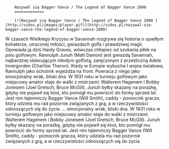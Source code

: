 
        Nazywał się Bagger Vance / The Legend of Bagger Vance 2000 
        =============
        
        [![Nazywał się Bagger Vance / The Legend of Bagger Vance 2000 ](http://vidos.pl/images/player.gif)](http://vidos.pl/nazywal-sie-bagger-vance-the-legend-of-bagger-vance-2000)
        
        
 W czasach Wielkiego Kryzysu w Savannah rozgrywa się historia o upadłym bohaterze, utraconej miłości, gwiazdach golfa i prawdziwej magii. Opowiada ją dziś Hardy Graves, wówczas chłopiec od szukania piłek na polu golfowym. Rannulph Junuh (Matt Damon) jest gwiazdą Savannah, najbardziej obiecującym młodym golfistą, zaręczonym z prześliczną Adele Invergorden (Charlize Theron). Kiedy w Europie wybucha I wojna światowa, Rannulph jako ochotnik wyjeżdża na front. Powraca z niego jako emocjonalny wrak, bliski dna. W 1931 roku w turnieju golfowym jako miejscowy amator staje do walki z mistrzami: Walterem Hagenem i Bobby Jonesem (Joel Gretsch, Bruce McGill). Junuh byłby skazany na porażkę, gdyby nie pojawił się ktoś, kto pomógł mu powrócić do formy sprzed lat. Jest nim tajemniczy Bagger Vance (Will Smith), caddy - pomocnik gracza, który udziela mu rad pozornie związanych z grą, a w rzeczywistości odnoszących się do życia.  ... emocjonalny wrak, bliski dna. W 1931 roku w turnieju golfowym jako miejscowy amator staje do walki z mistrzami: Walterem Hagenem i Bobby Jonesem (Joel Gretsch, Bruce McGill). Junuh byłby skazany na porażkę, gdyby nie pojawił się ktoś, kto pomógł mu powrócić do formy sprzed lat. Jest nim tajemniczy Bagger Vance (Will Smith), caddy - pomocnik gracza, który udziela mu rad pozornie związanych z grą, a w rzeczywistości odnoszących się do życia.
    
